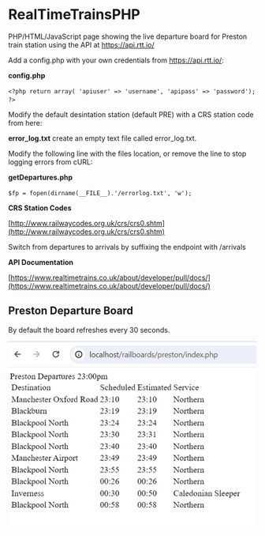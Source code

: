# RealTimeTrainsPHP

PHP/HTML/JavaScript page showing the live departure board for Preston train station using the API at https://api.rtt.io/

Add a config.php with your own credentials from https://api.rtt.io/:

**config.php**

`<?php
return array(
    'apiuser' => 'username',
    'apipass' => 'password');
?>`

Modify the default desintation station (default PRE) with a CRS station code from here:

**error_log.txt**
create an empty text file called error_log.txt.

Modify the following line with the files location, or remove the line to stop logging errors from cURL:

**getDepartures.php**

`$fp = fopen(dirname(__FILE__).'/errorlog.txt', 'w');`

**CRS Station Codes**

[http://www.railwaycodes.org.uk/crs/crs0.shtm](http://www.railwaycodes.org.uk/crs/crs0.shtm)

Switch from departures to arrivals by suffixing the endpoint with /arrivals

**API Documentation**

[https://www.realtimetrains.co.uk/about/developer/pull/docs/](https://www.realtimetrains.co.uk/about/developer/pull/docs/)


## Preston Departure Board

By default the board refreshes every 30 seconds.

![Alt text](/Screenshots/PrestonDepartures.PNG?raw=true "Preston Departure Board")

